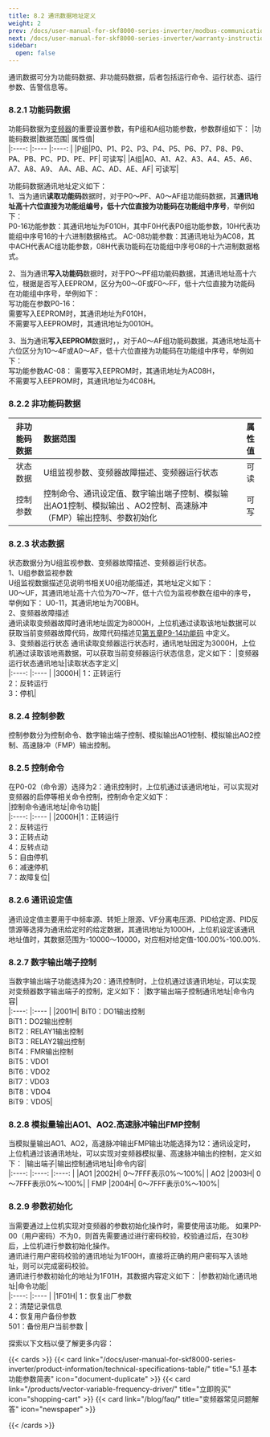 ```yaml
---
title: 8.2 通讯数据地址定义
weight: 2
prev: /docs/user-manual-for-skf8000-series-inverter/modbus-communication-protocol/agreement-content/
next: /docs/user-manual-for-skf8000-series-inverter/warranty-instructions/
sidebar:
  open: false
---
```



通讯数据可分为功能码数据、非功能码数据，后者包括运行命令、运行状态、运行参数、告警信息等。
### 8.2.1 功能码数据
功能码数据为[变频器](/products/vector-variable-frequency-driver/)的重要设置参数，有P组和A组功能参数，参数群组如下：
 |功能码数据|数据范围| 属性值|                    
 |:----: |:----  |:----: |
 |P组|P0、P1、P2、P3、P4、P5、P6、P7、P8、P9、PA、PB、PC、PD、PE、PF| 可读写| 
 |A组|A0、A1、A2、A3、A4、A5、A6、A7、A8、A9、 AA、AB、AC、AD、AE、AF| 可读写| 
 

功能码数据通讯地址定义如下：   
1、当为通讯**读取功能码**数据时，对于P0～PF、A0～AF组功能码数据，其**通讯地址高十六位直接为功能组编号，低十六位直接为功能码在功能组中序号**，举例如下：  
P0-16功能参数：其通讯地址为F010H，其中F0H代表P0组功能参数，10H代表功能组中序号16的十六进制数据格式。
AC-08功能参数：其通讯地址为AC08，其中ACH代表AC组功能参数，08H代表功能码在功能组中序号08的十六进制数据格式。
  
2、当为通讯**写入功能码**数据时，对于PO～PF组功能码数据，其通讯地址高十六位，根据是否写入EEPROM，区分为00～0F或F0～FF，低十六位直接为功能码在功能组中序号，举例如下：   
写功能在参数P0-16：  
需要写入EEPROM时，其通讯地址为F010H，  
不需要写入EEPROM时，其通讯地址为0010H。    

3、当为通讯**写入EEPROM**数据时，，对于A0～AF组功能码数据，其通讯地址高十六位区分为10～4F或A0～AF，低十六位直接为功能码在功能组中序号，举例如下：    
写功能参数AC-08：
需要写入EEPROM时，其通讯地址为AC08H，  
不需要写入EEPROM时，其通讯地址为4C08H。
### 8.2.2 非功能码数据
 |非功能码数据|数据范围| 属性值|                    
 |:----: |:----  |:----: |
 |状态数据|U组监视参数、变频器故障描述、变频器运行状态| 可读| 
 |控制参数|控制命令、通讯设定值、数字输出端子控制、模拟输出AO1控制、模拟输出 、AO2控制、高速脉冲（FMP）输出控制、参数初始化| 可写| 
 

### 8.2.3 状态数据

状态数据分为U组监视参数、变频器故障描述、变频器运行状态。   
1、U组参数监视参数  
U组监视数据描述见说明书相关U0组功能描述，其地址定义如下：  
U0～UF，其通讯地址高十六位为70～7F，低十六位为监视参数在组中的序号，举例如下：   U0-11，其通讯地址为700BH。  
2、变频器故障描述  
通讯读取变频器故障时通讯地址固定为8000H，上位机通过读取该地址数据可以获取当前变频器故障代码，故障代码描述见[第五章P9-14功能码](/docs/user-manual-for-skf8000-series-inverter/functional-parameter-table/malfunction-and-protection/) 中定义。  
3、变频器运行状态
通讯读取变频器运行状态时，通讯地址因定为3000H，上位机通过读取该地焉数据，可以获取当前变频器运行状态信息，定义如下：
 |变频器运行状态通讯地址|读取状态字定义|                   
 |:----: |:----  | 
 |3000H| 1：正转运行</br> 2：反转运行</br> 3：停机|  


### 8.2.4 控制参数

控制参数分为控制命令、数字输出端子控制、模拟输出AO1控制、模拟输出AO2控制、高速脉冲（FMP）输出控制。
### 8.2.5 控制命令
在P0-02（命令源）选择为2：通讯控制时，上位机通过该通讯地址，可以实现对变频器的启停等相关命令控制，控制命令定义如下：  
 |控制命令通讯地址|命令功能|                   
 |:----: |:----  | 
 |2000H|1：正转运行 </br>2：反转运行 </br>3：正转点动 </br>4：反转点动 </br>5：自由停机 </br>6：减速停机 </br>7：故障复位|  

### 8.2.6 通讯设定值
通讯设定值主要用于中频率源、转矩上限源、VF分离电压源、PID给定源、PID反馈源等选择为通讯给定时的给定数据，其通讯地址为1000H，上位机设定该通讯地址值时，其数据范围为-10000～10000，对应相对给定值-100.00%-100.00%.
### 8.2.7 数字输出端子控制
当数字输出端子功能选择为20：通讯控制时，上位机通过该通讯地址，可以实现对变频器数字输出端子的控制，定义如下：
 |数字输出端子控制通讯地址|命令内容|                   
 |:----: |:----  | 
 |2001H| BiT0：DO1输出控制 </br>BiT1：DO2输出控制 </br>BiT2：RELAY1输出控制 </br>BiT3：RELAY2输出控制 </br>BiT4：FMR输出控制</br>BiT5：VDO1 </br>BiT6：VDO2 </br>BiT7：VDO3 </br>BiT8：VDO4 </br>BiT9：VDO5|  

### 8.2.8 模拟量输出AO1、AO2.高速脉冲输出FMP控制
当模拟量输出AO1、AO2，高速脉冲输出FMP输出功能选择为12：通讯设定时，上位机通过该通讯地址，可以实现对变频器模拟量、高速脉冲输出的控制，定义如下：
 |输出端子|输出控制通讯地址|命令内容|                   
 |:----: |:----: |:----:  | 
 |AO1 |2002H| 0～7FFF表示0%～100%| 
 | AO2 |2003H| 0～7FFF表示0%～100%| 
 | FMP |2004H| 0～7FFF表示0%～100%| 

### 8.2.9 参数初始化



当需要通过上位机实现对变频器的参数初始化操作时，需要使用该功能。
如果PP-00（用户密码）不为0，则首先需要通过进行密码校验，校验通过后，在30秒后，上位机进行参数初始化操作。  
通讯进行用户密码校验的通讯地址为1F00H，直接将正确的用户密码写入该地址，则可以完成密码校验。  
通讯进行参数初始化的地址为1F01H，其数据内容定义如下：
 |参数初始化通讯地址|命令功能|                   
 |:----: |:----  | 
 |1F01H| 1：恢复出厂参数 </br>2：清楚记录信息 </br>4：恢复用户备份参数 </br>501：备份用户当前参数 |   











探索以下文档以便了解更多内容：

<!--more-->

{{< cards >}}
  {{< card link="/docs/user-manual-for-skf8000-series-inverter/product-information/technical-specifications-table/" title="5.1 基本功能参数简表" icon="document-duplicate" >}}
 {{< card link="/products/vector-variable-frequency-driver/" title="立即购买" icon="shopping-cart" >}}
  {{< card link="/blog/faq/" title="变频器常见问题解答" icon="newspaper" >}}

{{< /cards >}}
